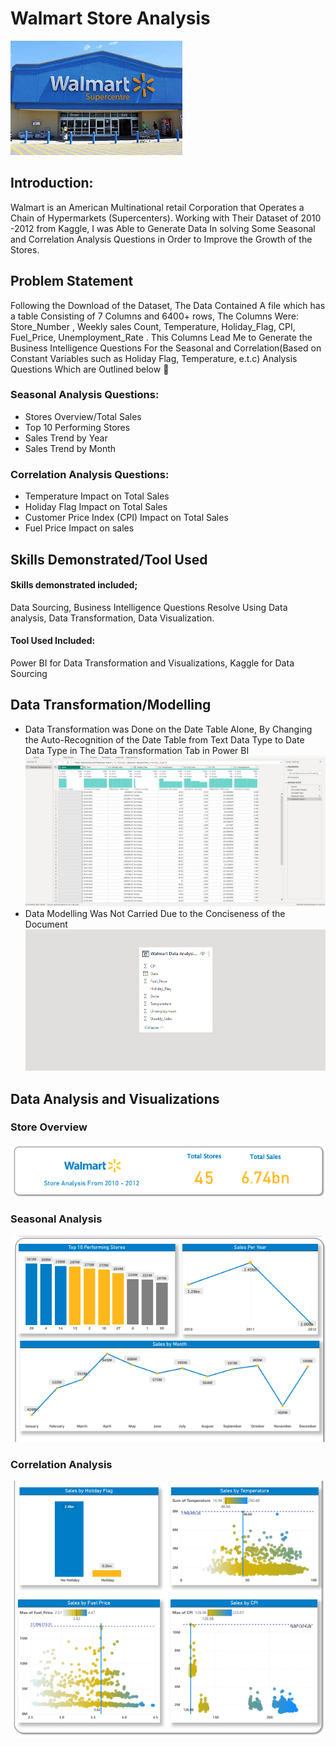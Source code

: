 # Walmart Store Analysis
![](Walmart_intro.jpeg)
## Introduction: 
Walmart is an American Multinational retail Corporation that Operates a Chain of Hypermarkets (Supercenters). Working with Their Dataset of 2010 -2012 from Kaggle, I was Able to Generate Data In solving Some Seasonal and Correlation Analysis Questions in Order to Improve the Growth of the Stores.

## Problem Statement
Following the Download of the Dataset, The Data Contained A file which has a table Consisting of 7 Columns and 6400+ rows, The Columns Were: Store_Number , Weekly sales Count, Temperature, Holiday_Flag, CPI, Fuel_Price, Unemployment_Rate . This Columns Lead Me to Generate the Business Intelligence Questions For the Seasonal and Correlation(Based on Constant Variables such as Holiday Flag, Temperature, e.t.c) Analysis Questions Which are Outlined below 🧐
### Seasonal Analysis Questions:
- Stores Overview/Total Sales
- Top 10 Performing Stores
- Sales Trend by Year
- Sales Trend by Month
### Correlation Analysis Questions:
- Temperature Impact on Total Sales
- Holiday Flag Impact on Total Sales
- Customer Price Index (CPI) Impact on Total Sales
- Fuel Price Impact on sales

## Skills Demonstrated/Tool Used
#### Skills demonstrated included; 
Data Sourcing, Business Intelligence Questions Resolve Using Data analysis, Data Transformation, Data Visualization. 
#### Tool Used Included:
Power BI for Data Transformation and Visualizations, Kaggle for Data Sourcing
## Data Transformation/Modelling
- Data Transformation was Done on the Date Table Alone, By Changing the Auto-Recognition of the Date Table from Text Data Type to Date Data Type in The Data Transformation Tab in Power BI 
![](Power_Query.png)
- Data Modelling Was Not Carried Due to the Conciseness of the Document
 ![](Data_Model.png)

## Data Analysis and Visualizations
### Store Overview
![](Store_Overview.png)
### Seasonal Analysis 
![](Seasonal_Analysis.png)
### Correlation Analysis
![](Correlation_Analysis.png)


